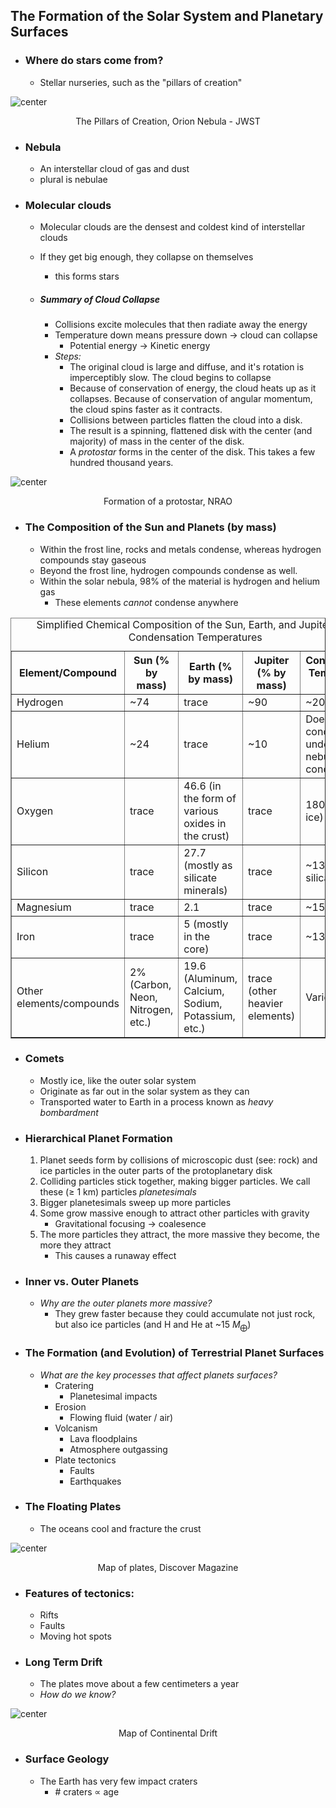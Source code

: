 ## The Formation of the Solar System and Planetary Surfaces

- ### Where do stars come from?
	- Stellar nurseries, such as the "pillars of creation"

![center](../zassets/Pasted%20image%2020230908115227.png)

<div style="text-align: center; width: 100%;">The Pillars of Creation, Orion Nebula - JWST</div>


- ### Nebula
	- An interstellar cloud of gas and dust
	- plural is nebulae

- ### Molecular clouds
	- Molecular clouds are the densest and coldest kind of interstellar clouds
	- If they get big enough, they collapse on themselves
		- this forms stars

	- ##### Summary of Cloud Collapse
		- Collisions excite molecules that then radiate away the energy
		- Temperature down means pressure down → cloud can collapse
			- Potential energy → Kinetic energy
		- *Steps:*
			- The original cloud is large and diffuse, and it's rotation is imperceptibly slow. The cloud begins to collapse
			- Because of conservation of energy, the cloud heats up as it collapses. Because of conservation of angular momentum, the cloud spins faster as it contracts.
			- Collisions between particles flatten the cloud into a disk.
			- The result is a spinning, flattened disk with the center (and majority) of mass in the center of the disk.
			- A *protostar* forms in the center of the disk. This takes a few hundred thousand years.


![center](../zassets/Pasted%20image%2020230908120119.png)

<div style="text-align: center; width: 100%;">Formation of a protostar, NRAO</div>


- ### The Composition of the Sun and Planets (by mass)
	- Within the frost line, rocks and metals condense, whereas hydrogen compounds stay gaseous
	- Beyond the frost line, hydrogen compounds condense as well.
	- Within the solar nebula, 98% of the material is hydrogen and helium gas
		- These elements *cannot* condense anywhere


<table border="1" cellpadding="5" cellspacing="0" style="width: 100%; border-collapse: collapse;">
    <caption>Simplified Chemical Composition of the Sun, Earth, and Jupiter with Condensation Temperatures</caption>
    <thead>
        <tr>
            <th>Element/Compound</th>
            <th>Sun (% by mass)</th>
            <th>Earth (% by mass)</th>
            <th>Jupiter (% by mass)</th>
            <th>Condensation Temperature (K)</th>
        </tr>
    </thead>
    <tbody>
        <tr>
            <td>Hydrogen</td>
            <td>~74</td>
            <td>trace</td>
            <td>~90</td>
            <td>~20</td>
        </tr>
        <tr>
            <td>Helium</td>
            <td>~24</td>
            <td>trace</td>
            <td>~10</td>
            <td>Does not condense under solar nebula conditions</td>
        </tr>
        <tr>
            <td>Oxygen</td>
            <td>trace</td>
            <td>46.6 (in the form of various oxides in the crust)</td>
            <td>trace</td>
            <td>180 (as water ice)</td>
        </tr>
        <tr>
            <td>Silicon</td>
            <td>trace</td>
            <td>27.7 (mostly as silicate minerals)</td>
            <td>trace</td>
            <td>~1300 (as silicate dust)</td>
        </tr>
        <tr>
            <td>Magnesium</td>
            <td>trace</td>
            <td>2.1</td>
            <td>trace</td>
            <td>~1500</td>
        </tr>
        <tr>
            <td>Iron</td>
            <td>trace</td>
            <td>5 (mostly in the core)</td>
            <td>trace</td>
            <td>~1330</td>
        </tr>
        <tr>
            <td>Other elements/compounds</td>
            <td>2% (Carbon, Neon, Nitrogen, etc.)</td>
            <td>19.6 (Aluminum, Calcium, Sodium, Potassium, etc.)</td>
            <td>trace (other heavier elements)</td>
            <td>Varies</td>
        </tr>
    </tbody>
</table>



- ### Comets
	- Mostly ice, like the outer solar system
	- Originate as far out in the solar system as they can
	- Transported water to Earth in a process known as *heavy bombardment*

- ### Hierarchical Planet Formation
	1. Planet seeds form by collisions of microscopic dust (see: rock) and ice particles in the outer parts of the protoplanetary disk
	2. Colliding particles stick together, making bigger particles. We call these ($\ge$ 1 km) particles *planetesimals*
	3. Bigger planetesimals sweep up more particles
	4. Some grow massive enough to attract other particles with gravity
		- Gravitational focusing → coalesence
	5. The more particles they attract, the more massive they become, the more they attract
		- This causes a runaway effect

- ### Inner vs. Outer Planets
	- *Why are the outer planets more massive?*
		- They grew faster because they could accumulate not just rock, but also ice particles (and H and He at ~15 $M_{⨁}$)


- ### The Formation (and Evolution) of Terrestrial Planet Surfaces
	- *What are the key processes that affect planets surfaces?*
		- Cratering
			- Planetesimal impacts
		- Erosion
			- Flowing fluid (water / air)
		- Volcanism
			- Lava floodplains
			- Atmosphere outgassing
		- Plate tectonics
			- Faults
			- Earthquakes

- ### The Floating Plates
	- The oceans cool and fracture the crust


![center](../zassets/Pasted%20image%2020230908122049.png)

<div style="text-align: center; width: 100%;">Map of plates, Discover Magazine</div>


- ### Features of tectonics:
	- Rifts
	- Faults
	- Moving hot spots

- ### Long Term Drift
	- The plates move about a few centimeters a year
	- *How do we know?*


![center](../zassets/Pasted%20image%2020230908122438.png)

<div style="text-align: center; width: 100%;">Map of Continental Drift</div>

- ### Surface Geology
	- The Earth has very few impact craters
		- \# craters ∝ age
